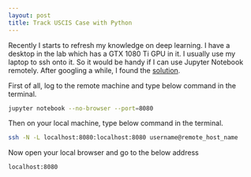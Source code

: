 ```yaml
---
layout: post
title: Track USCIS Case with Python
---
```


Recently I starts to refresh my knowledge on deep learning. I have a desktop in the lab which 
has a GTX 1080 Ti GPU in it. I usually use my laptop to ssh onto it.
So it would be handy if I can use Jupyter Notebook remotely.
After googling a while, I found the [solution](https://amber-md.github.io/pytraj/latest/tutorials/remote_jupyter_notebook).


First of all, log to the remote machine and type below command in the terminal.

```bash
jupyter notebook --no-browser --port=8080
```

Then on your local machine, type below command in the terminal.

```bash
ssh -N -L localhost:8080:localhost:8080 username@remote_host_name
```

Now open your local browser and go to the below address

```bash
localhost:8080
```
